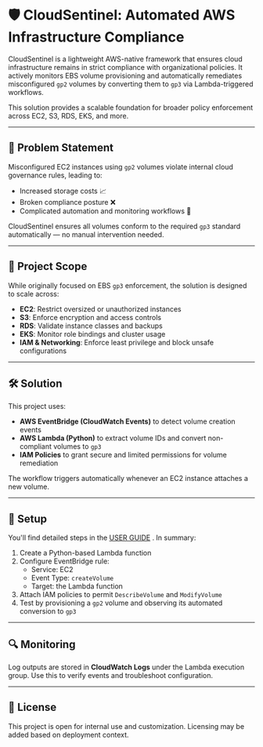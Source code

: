 # 🛡️ CloudSentinel: Automated AWS Infrastructure Compliance

CloudSentinel is a lightweight AWS-native framework that ensures cloud infrastructure remains in strict compliance with organizational policies. It actively monitors EBS volume provisioning and automatically remediates misconfigured `gp2` volumes by converting them to `gp3` via Lambda-triggered workflows.

This solution provides a scalable foundation for broader policy enforcement across EC2, S3, RDS, EKS, and more.

---

## 📌 Problem Statement

Misconfigured EC2 instances using `gp2` volumes violate internal cloud governance rules, leading to:
- Increased storage costs 📈
- Broken compliance posture ❌
- Complicated automation and monitoring workflows 🐛

CloudSentinel ensures all volumes conform to the required `gp3` standard automatically — no manual intervention needed.

---

## 🧭 Project Scope

While originally focused on EBS `gp3` enforcement, the solution is designed to scale across:
- **EC2**: Restrict oversized or unauthorized instances
- **S3**: Enforce encryption and access controls
- **RDS**: Validate instance classes and backups
- **EKS**: Monitor role bindings and cluster usage
- **IAM & Networking**: Enforce least privilege and block unsafe configurations

---

## 🛠️ Solution

This project uses:
- **AWS EventBridge (CloudWatch Events)** to detect volume creation events
- **AWS Lambda (Python)** to extract volume IDs and convert non-compliant volumes to `gp3`
- **IAM Policies** to grant secure and limited permissions for volume remediation

The workflow triggers automatically whenever an EC2 instance attaches a new volume.

---

## 🚀 Setup

You'll find detailed steps in the [USER GUIDE](https://docs.google.com/document/d/1O73aYG3dEW-SVD-vY3Hh7_JyM-RvC3qv38r4D9mEFDo/edit?usp=sharing) . In summary:

1. Create a Python-based Lambda function
2. Configure EventBridge rule:
   - Service: EC2
   - Event Type: `createVolume`
   - Target: the Lambda function
3. Attach IAM policies to permit `DescribeVolume` and `ModifyVolume`
4. Test by provisioning a `gp2` volume and observing its automated conversion to `gp3`

---

## 🔍 Monitoring

Log outputs are stored in **CloudWatch Logs** under the Lambda execution group. Use this to verify events and troubleshoot configuration.

---

## 📄 License

This project is open for internal use and customization. Licensing may be added based on deployment context.
